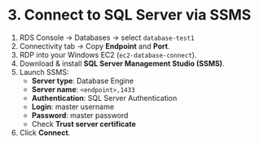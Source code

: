 # 3. Connect to SQL Server via SSMS

1. RDS Console → Databases → select `database-test1`  
2. Connectivity tab → Copy **Endpoint** and **Port**.  
3. RDP into your Windows EC2 (`ec2-database-connect`).  
4. Download & install **SQL Server Management Studio (SSMS)**.  
5. Launch SSMS:  
   - **Server type**: Database Engine  
   - **Server name**: `<endpoint>,1433`  
   - **Authentication**: SQL Server Authentication  
   - **Login**: master username  
   - **Password**: master password  
   - Check **Trust server certificate**  
6. Click **Connect**.
